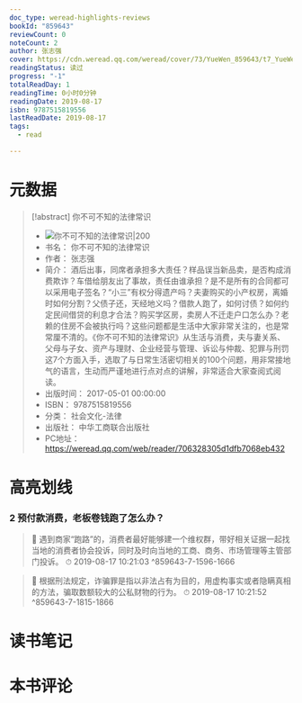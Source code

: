 ```yaml
---
doc_type: weread-highlights-reviews
bookId: "859643"
reviewCount: 0
noteCount: 2
author: 张志强
cover: https://cdn.weread.qq.com/weread/cover/73/YueWen_859643/t7_YueWen_859643.jpg
readingStatus: 读过
progress: "-1"
totalReadDay: 1
readingTime: 0小时0分钟
readingDate: 2019-08-17
isbn: 9787515819556
lastReadDate: 2019-08-17
tags:
  - read

---
```

# 元数据
> [!abstract] 你不可不知的法律常识
> - ![ 你不可不知的法律常识|200](https://cdn.weread.qq.com/weread/cover/73/YueWen_859643/t7_YueWen_859643.jpg)
> - 书名： 你不可不知的法律常识
> - 作者： 张志强
> - 简介： 酒后出事，同席者承担多大责任？样品误当新品卖，是否构成消费欺诈？车借给朋友出了事故，责任由谁承担？是不是所有的合同都可以采用电子签名？“小三”有权分得遗产吗？夫妻购买的小产权房，离婚时如何分割？父债子还，天经地义吗？借款人跑了，如何讨债？如何约定民间借贷的利息才合法？购买学区房，卖房人不迁走户口怎么办？老赖的住房不会被执行吗？这些问题都是生活中大家非常关注的，也是常常厘不清的。《你不可不知的法律常识》从生活与消费，夫与妻关系、父母与子女、资产与理财、企业经营与管理、诉讼与仲裁、犯罪与刑罚这7个方面入手，选取了与日常生活密切相关的100个问题，用非常接地气的语言，生动而严谨地进行点对点的讲解，非常适合大家查阅式阅读。
> - 出版时间： 2017-05-01 00:00:00
> - ISBN： 9787515819556
> - 分类： 社会文化-法律
> - 出版社： 中华工商联合出版社
> - PC地址：https://weread.qq.com/web/reader/706328305d1dfb7068eb432

# 高亮划线

### 2 预付款消费，老板卷钱跑了怎么办？

> 📌 遇到商家“跑路”的，消费者最好能够建一个维权群，带好相关证据一起找当地的消费者协会投诉，同时及时向当地的工商、商务、市场管理等主管部门投诉。 
> ⏱ 2019-08-17 10:21:03 ^859643-7-1596-1666

> 📌 根据刑法规定，诈骗罪是指以非法占有为目的，用虚构事实或者隐瞒真相的方法，骗取数额较大的公私财物的行为。 
> ⏱ 2019-08-17 10:21:52 ^859643-7-1815-1866

# 读书笔记

# 本书评论

